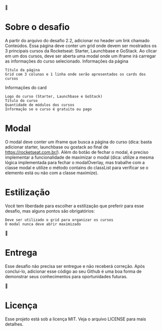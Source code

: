 🚀 <h1>Sobre o desafio</h1>

A partir do arquivo do desafio 2.2, adicionar no header um link chamado Conteúdos. Essa página deve conter um grid onde devem ser mostrados os 3 principais cursos da Rocketseat: Starter, Launchbase e GoStack. Ao clicar em um dos cursos, deve ser aberta uma modal onde um iframe irá carregar as informações do curso selecionado.
Informações da página

    Título da página
    Grid com 3 colunas e 1 linha onde serão apresentados os cards dos cursos

Informações do card

    Logo do curso (Starter, Launchbase e GoStack)
    Título do curso
    Quantidade de módulos dos cursos
    Informação se o curso é gratuito ou pago

<h1>Modal</h1>

O modal deve conter um iframe que busca a página do curso (dica: basta adicionar starter, launchbase ou gostack ao final de https://rocketseat.com.br/). Além do botão de fechar o modal, é preciso implementar a funcionalidade de maximizar o modal (dica: utilize a mesma lógica implementada para fechar o modalOverlay, mas trabalhe com a classe modal e utilize o método contains do classList para verificar se o elemento está ou não com a classe maximize).

<h1>Estilização</h1>

Você tem liberdade para escolher a estilização que preferir para esse desafio, mas alguns pontos são obrigatórios:

    Deve ser utilizado o grid para organizar os cursos
    O modal nunca deve abrir maximizado

📆 <h1>Entrega</h1>

Esse desafio não precisa ser entregue e não receberá correção. Após concluí-lo, adicionar esse código ao seu Github é uma boa forma de demonstrar seus conhecimentos para oportunidades futuras.

📝<h1>Licença</h1>

Esse projeto está sob a licença MIT. Veja o arquivo LICENSE para mais detalhes.
